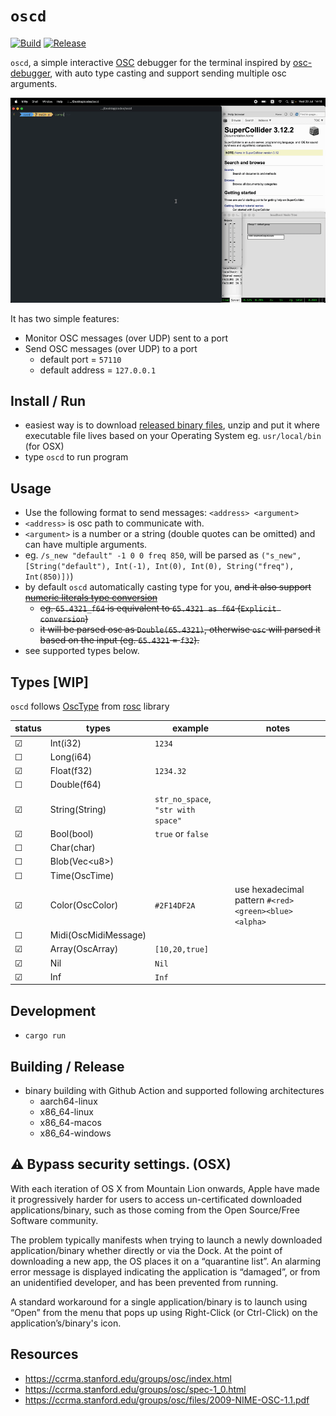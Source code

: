 # `oscd`

[![Build](https://github.com/karnpapon/oscd/actions/workflows/build.yml/badge.svg)](https://github.com/karnpapon/oscd/actions/workflows/build.yml)
[![Release](https://github.com/karnpapon/oscd/actions/workflows/release.yml/badge.svg)](https://github.com/karnpapon/oscd/actions/workflows/release.yml)

`oscd`, a simple interactive [OSC](https://en.wikipedia.org/wiki/Open_Sound_Control) debugger for the terminal inspired by [osc-debugger](https://github.com/alexanderwallin/osc-debugger), with auto type casting and support sending multiple osc arguments. 

<img src="./ss3.gif">

It has two simple features:

* Monitor OSC messages (over UDP) sent to a port
* Send OSC messages (over UDP) to a port
  - default port = `57110`
  - default address = `127.0.0.1`

## Install / Run
- easiest way is to download [released binary files](https://github.com/karnpapon/oscd/releases), unzip and put it where executable file lives based on your Operating System eg. `usr/local/bin` (for OSX)
- type `oscd` to run program

## Usage
- Use the following format to send messages: `<address> <argument>`
- `<address>` is osc path to communicate with.
- `<argument>` is a number or a string (double quotes can be omitted) and can have multiple arguments.
- eg. `/s_new "default" -1 0 0 freq 850`, will be parsed as `("s_new", [String("default"), Int(-1), Int(0), Int(0), String("freq"), Int(850)])`)
- by default `oscd` automatically casting type for you, ~~and it also support [numeric literals type conversion](https://doc.rust-lang.org/rust-by-example/types/cast.html)~~
  - ~~eg. `65.4321_f64` is equivalent to `65.4321 as f64` (`Explicit conversion`)~~
  - ~~it will be parsed osc as `Double(65.4321)`, otherwise `osc` will parsed it based on the input (eg. `65.4321` = `f32`).~~
- see supported types below.

## Types [WIP]
`oscd` follows [OscType](https://docs.rs/rosc/latest/rosc/enum.OscType.html) from [rosc](https://github.com/klingtnet/rosc) library

| status  | types                | example                            | notes                                                         |
|---------|----------------------|------------------------------------|---------------------------------------------------------------|
| &#9745; | Int(i32)             | `1234`                             |                                                               |
| &#9744; | Long(i64)            |                                    |                                                               |
| &#9745; | Float(f32)           | `1234.32`                          |                                                               |
| &#9744; | Double(f64)          |                                    |                                                               |
| &#9745; | String(String)       | `str_no_space`, `"str with space"` |                                                               |
| &#9745; | Bool(bool)           | `true` or `false`                  |                                                               |
| &#9744; | Char(char)           |                                    |                                                               |
| &#9744; | Blob(Vec&#60;u8>)    |                                    |                                                               |
| &#9744; | Time(OscTime)        |                                    |                                                               |
| &#9745; | Color(OscColor)      | `#2F14DF2A`                        | use hexadecimal pattern `#<red><green><blue><alpha>`          |
| &#9744; | Midi(OscMidiMessage) |                                    |                                                               |
| &#9745; | Array(OscArray)      | `[10,20,true]`                     |                                                               |
| &#9745; | Nil                  | `Nil`                              |                                                               |
| &#9745; | Inf                  | `Inf`                              |                                                               |

## Development
- `cargo run` 

## Building / Release
- binary building with Github Action and supported following architectures
  - aarch64-linux
  - x86_64-linux
  - x86_64-macos
  - x86_64-windows


## ⚠️ Bypass security settings. (OSX)

With each iteration of OS X from Mountain Lion onwards, Apple have made it progressively harder for users to access un-certificated downloaded applications/binary, such as those coming from the Open Source/Free Software community.

The problem typically manifests when trying to launch a newly downloaded application/binary whether directly or via the Dock. At the point of downloading a new app, the OS places it on a “quarantine list”. An alarming error message is displayed indicating the application is “damaged”, or from an unidentified developer, and has been prevented from running.

A standard workaround for a single application/binary is to launch using “Open” from the menu that pops up using Right-Click (or Ctrl-Click) on the application’s/binary's icon.

## Resources
- https://ccrma.stanford.edu/groups/osc/index.html
- https://ccrma.stanford.edu/groups/osc/spec-1_0.html
- https://ccrma.stanford.edu/groups/osc/files/2009-NIME-OSC-1.1.pdf